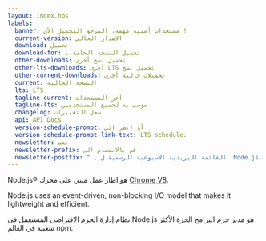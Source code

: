 ```yaml
---
layout: index.hbs
labels:
  banner: مستجدات أمنية مهمة، المرجو التحميل الآن !
  current-version: الاصدار الحالي
  download: تحميل
  download-for: تحميل النسخة الخاصة ب
  other-downloads: تحميل نسخ أخرى
  other-lts-downloads: أخرى LTS تحميل نسخ 
  other-current-downloads: تحميلات حالية أخرى
  current: النسخة الحالية
  lts: LTS
  tagline-current: آخر المستجدات
  tagline-lts: موصى به لجميع المستخدمين
  changelog: سجل التغييرات
  api: API Docs
  version-schedule-prompt: أو انظر الى
  version-schedule-prompt-link-text: LTS schedule.
  newsletter: نعم
  newsletter-prefix: قم بالانضمام الى
  newsletter-postfix: " , القائمة البريدية الأسبوعية الرسمية ل  Node.js "
---
```


Node.js® هو اطار عمل مبني على محرك [Chrome V8](https://developers.google.com/v8/).

Node.js uses an event-driven, non-blocking I/O model that makes it
lightweight and efficient.

نظام إدارة الحزم الافتراضي المستعمل في Node.js هو مدير حزم البرامج الحرة الأكثر شعبية في العالم npm.

